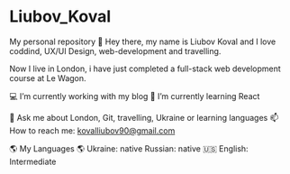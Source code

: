 # Liubov_Koval
My personal repository 👋 
Hey there, my name is Liubov Koval and I love coddind, UX/UI Design, web-development and travelling.

Now I live in London, i have just completed a full-stack web development course at Le Wagon.

💻 I’m currently working with my blog
🌱 I’m currently learning React

💬 Ask me about London, Git, travelling, Ukraine or learning languages
📫 How to reach me: kovalliubov90@gmail.com 

🌎 My Languages 🌎
   Ukraine: native
   Russian: native
🇺🇸 English: Intermediate


